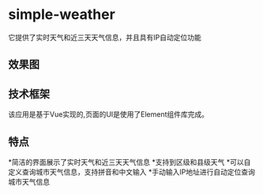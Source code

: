 # simple-weather
它提供了实时天气和近三天天气信息，并且具有IP自动定位功能

## 效果图

## 技术框架
该应用是基于Vue实现的,页面的UI是使用了Element组件库完成。

## 特点
*简洁的界面展示了实时天气和近三天天气信息
*支持到区级和县级天气
*可以自定义查询城市天气信息，支持拼音和中文输入
*手动输入IP地址进行自动定位查询城市天气信息
